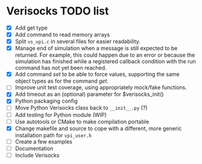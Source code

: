 # Verisocks TODO list

* [x] Add get type
* [x] Add command to read memory arrays
* [x] Split `vs_vpi.c` in several files for easier readability.
* [x] Manage end of simulation when a message is still expected to be returned.
  For example, this could happen due to an error or because the simulation has
  finished while a registered callback condition with the run command has not
  yet been reached.
* [x] Add command *set* to be able to force values, supporting the same object
  types as for the command *get*.
* [ ] Improve unit test coverage, using appropriately mock/fake functions.
* [x] Add timeout as an (optional) parameter for $verisocks_init()
* [x] Python packaging config
* [ ] Move Python Verisocks class back to `__init__.py` (?)
* [ ] Add testing for Python module (WIP)
* [ ] Use autotools or CMake to make compilation portable
* [x] Change makefile and source to cope with a different, more generic
  installation path for `vpi_user.h`
* [ ] Create a few examples
* [ ] Documentation
* [ ] Include Verisocks
